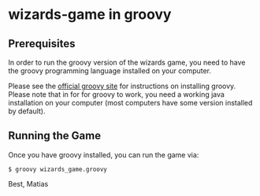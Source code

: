 # wizards-game in groovy

## Prerequisites
In order to run the groovy version of the wizards game, you need to have the groovy programming language installed on your computer. 

Please see the [official groovy site](http://groovy.codehaus.org/Installing+Groovy) for instructions on installing groovy. Please note that in for for groovy to work, you need a working java installation on your computer (most computers have some version installed by default). 

## Running the Game
Once you have groovy installed, you can run the game via: 

     
    $ groovy wizards_game.groovy



Best, 
Matias